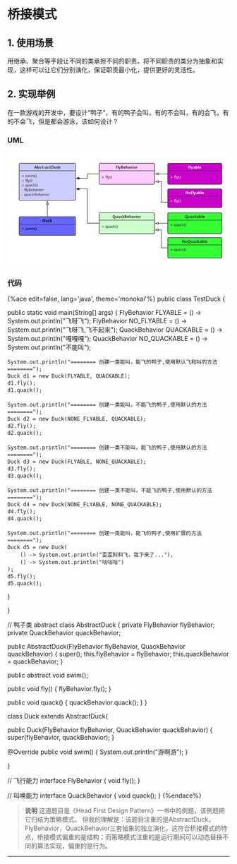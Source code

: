 # 桥接模式

## 1. 使用场景
用继承、聚合等手段让不同的类承担不同的职责。将不同职责的类分为抽象和实现，这样可以让它们分别演化，保证职责最小化，提供更好的灵活性。

## 2. 实现举例
在一款游戏的开发中，要设计“鸭子”，有的鸭子会叫，有的不会叫，有的会飞，有的不会飞，但是都会游泳，该如何设计？

### UML
![](/assets/bridge.png)

### 代码

{%ace edit=false, lang='java', theme='monokai'%}
public class TestDuck {

  public static void main(String[] args) {
    FlyBehavior FLYABLE = () -> System.out.println("飞呀飞");
    FlyBehavior NO_FLYABLE = () -> System.out.println("飞呀飞,飞不起来");
    QuackBehavior QUACKABLE = () -> System.out.println("嘎嘎嘎");
    QuackBehavior NO_QUACKABLE = () -> System.out.println("不能叫");
    
    System.out.println("======== 创建一类能叫，能飞的鸭子,使用默认飞和叫的方法 ========");
    Duck d1 = new Duck(FLYABLE, QUACKABLE);
    d1.fly();
    d1.quack();

    System.out.println("======== 创建一类能叫，不能飞的鸭子,使用默认的方法 ========");
    Duck d2 = new Duck(NONE_FLYABLE, QUACKABLE);
    d2.fly();
    d2.quack();

    System.out.println("======== 创建一类不能叫，能飞的鸭子,使用默认的方法 ========");
    Duck d3 = new Duck(FLYABLE, NONE_QUACKABLE);
    d3.fly();
    d3.quack();

    System.out.println("======== 创建一类不能叫，不能飞的鸭子,使用默认的方法 ========");
    Duck d4 = new Duck(NONE_FLYABLE, NONE_QUACKABLE);
    d4.fly();
    d4.quack();

    System.out.println("======== 创建一类能叫，能飞的鸭子,使用扩展的方法 ========");
    Duck d5 = new Duck(
        () -> System.out.println("歪歪斜斜飞，栽下来了..."), 
        () -> System.out.println("咕咕咕")
    );
    d5.fly();
    d5.quack();
  }

}

// 鸭子类
abstract class AbstractDuck {
  private FlyBehavior flyBehavior;
  private QuackBehavior quackBehavior;

  public AbstractDuck(FlyBehavior flyBehavior, QuackBehavior quackBehavior) {
    super();
    this.flyBehavior = flyBehavior;
    this.quackBehavior = quackBehavior;
  }

  public abstract void swim();

  public void fly() {
    flyBehavior.fly();
  }

  public void quack() {
    quackBehavior.quack();
  }
}

class Duck extends AbstractDuck{

  public Duck(FlyBehavior flyBehavior, QuackBehavior quackBehavior) {
    super(flyBehavior, quackBehavior);
  }

  @Override
  public void swim() {
    System.out.println("游啊游");
  }
  
}

// 飞行能力
interface FlyBehavior {
  void fly();
}

// 叫唤能力
interface QuackBehavior {
  void quack();
}
{%endace%}

> **说明**
这道题目是《Head First Design Pattern》一书中的例题，该例题把它归结为策略模式。
但我的理解是：该题目注重的是AbstractDuck，FlyBehavior，QuackBehavior三套抽象的独立演化，这符合桥接模式的特点，桥接模式偏重的是结构；而策略模式注重的是运行期间可以动态替换不同的算法实现，偏重的是行为。

---
